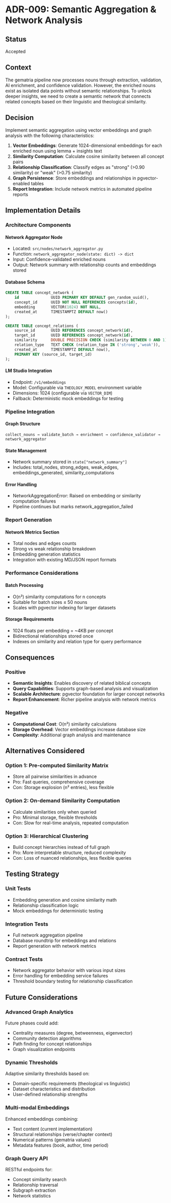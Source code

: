 # ADR-009: Semantic Aggregation & Network Analysis

## Status
Accepted

## Context
The gematria pipeline now processes nouns through extraction, validation, AI enrichment, and confidence validation. However, the enriched nouns exist as isolated data points without semantic relationships. To unlock deeper insights, we need to create a semantic network that connects related concepts based on their linguistic and theological similarity.

## Decision
Implement semantic aggregation using vector embeddings and graph analysis with the following characteristics:

1. **Vector Embeddings**: Generate 1024-dimensional embeddings for each enriched noun using lemma + insights text
2. **Similarity Computation**: Calculate cosine similarity between all concept pairs
3. **Relationship Classification**: Classify edges as "strong" (>0.90 similarity) or "weak" (>0.75 similarity)
4. **Graph Persistence**: Store embeddings and relationships in pgvector-enabled tables
5. **Report Integration**: Include network metrics in automated pipeline reports

## Implementation Details

### Architecture Components

#### Network Aggregator Node
- Located: `src/nodes/network_aggregator.py`
- Function: `network_aggregator_node(state: dict) -> dict`
- Input: Confidence-validated enriched nouns
- Output: Network summary with relationship counts and embeddings stored

#### Database Schema
```sql
CREATE TABLE concept_network (
    id              UUID PRIMARY KEY DEFAULT gen_random_uuid(),
    concept_id      UUID NOT NULL REFERENCES concepts(id),
    embedding       VECTOR(1024) NOT NULL,
    created_at      TIMESTAMPTZ DEFAULT now()
);

CREATE TABLE concept_relations (
    source_id       UUID REFERENCES concept_network(id),
    target_id       UUID REFERENCES concept_network(id),
    similarity      DOUBLE PRECISION CHECK (similarity BETWEEN 0 AND 1),
    relation_type   TEXT CHECK (relation_type IN ('strong','weak')),
    created_at      TIMESTAMPTZ DEFAULT now(),
    PRIMARY KEY (source_id, target_id)
);
```

#### LM Studio Integration
- Endpoint: `/v1/embeddings`
- Model: Configurable via `THEOLOGY_MODEL` environment variable
- Dimensions: 1024 (configurable via `VECTOR_DIM`)
- Fallback: Deterministic mock embeddings for testing

### Pipeline Integration

#### Graph Structure
```
collect_nouns → validate_batch → enrichment → confidence_validator → network_aggregator
```

#### State Management
- Network summary stored in `state["network_summary"]`
- Includes: total_nodes, strong_edges, weak_edges, embeddings_generated, similarity_computations

#### Error Handling
- NetworkAggregationError: Raised on embedding or similarity computation failures
- Pipeline continues but marks network_aggregation_failed

### Report Generation

#### Network Metrics Section
- Total nodes and edges counts
- Strong vs weak relationship breakdown
- Embedding generation statistics
- Integration with existing MD/JSON report formats

### Performance Considerations

#### Batch Processing
- O(n²) similarity computations for n concepts
- Suitable for batch sizes ≤ 50 nouns
- Scales with pgvector indexing for larger datasets

#### Storage Requirements
- 1024 floats per embedding = ~4KB per concept
- Bidirectional relationships stored once
- Indexes on similarity and relation type for query performance

## Consequences

### Positive
- **Semantic Insights**: Enables discovery of related biblical concepts
- **Query Capabilities**: Supports graph-based analysis and visualization
- **Scalable Architecture**: pgvector foundation for larger concept networks
- **Report Enhancement**: Richer pipeline analysis with network metrics

### Negative
- **Computational Cost**: O(n²) similarity calculations
- **Storage Overhead**: Vector embeddings increase database size
- **Complexity**: Additional graph analysis and maintenance

## Alternatives Considered

### Option 1: Pre-computed Similarity Matrix
- Store all pairwise similarities in advance
- Pro: Fast queries, comprehensive coverage
- Con: Storage explosion (n² entries), less flexible

### Option 2: On-demand Similarity Computation
- Calculate similarities only when queried
- Pro: Minimal storage, flexible thresholds
- Con: Slow for real-time analysis, repeated computation

### Option 3: Hierarchical Clustering
- Build concept hierarchies instead of full graph
- Pro: More interpretable structure, reduced complexity
- Con: Loss of nuanced relationships, less flexible queries

## Testing Strategy

### Unit Tests
- Embedding generation and cosine similarity math
- Relationship classification logic
- Mock embeddings for deterministic testing

### Integration Tests
- Full network aggregation pipeline
- Database roundtrip for embeddings and relations
- Report generation with network metrics

### Contract Tests
- Network aggregator behavior with various input sizes
- Error handling for embedding service failures
- Threshold boundary testing for relationship classification

## Future Considerations

### Advanced Graph Analytics
Future phases could add:
- Centrality measures (degree, betweenness, eigenvector)
- Community detection algorithms
- Path finding for concept relationships
- Graph visualization endpoints

### Dynamic Thresholds
Adaptive similarity thresholds based on:
- Domain-specific requirements (theological vs linguistic)
- Dataset characteristics and distribution
- User-defined relationship strengths

### Multi-modal Embeddings
Enhanced embeddings combining:
- Text content (current implementation)
- Structural relationships (verse/chapter context)
- Numerical patterns (gematria values)
- Metadata features (book, author, time period)

### Graph Query API
RESTful endpoints for:
- Concept similarity search
- Relationship traversal
- Subgraph extraction
- Network statistics
